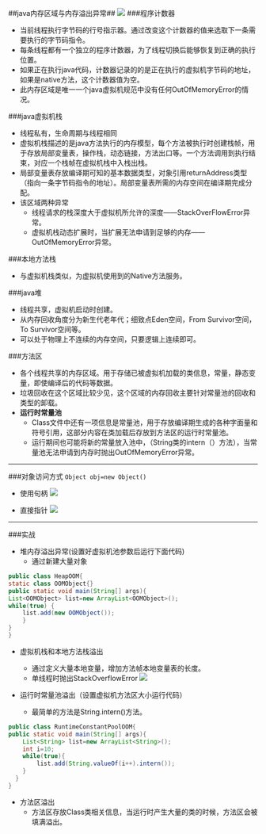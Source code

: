 ##java内存区域与内存溢出异常##
![](http://www.myexception.cn/img/2013/12/27/11283661.jpg)
###程序计数器
* 当前线程执行字节码的行号指示器。通过改变这个计数器的值来选取下一条需要执行的字节码指令。
* 每条线程都有一个独立的程序计数器，为了线程切换后能够恢复到正确的执行位置。
* 如果正在执行java代码，计数器记录的的是正在执行的虚拟机字节码的地址，如果是native方法，这个计数器值为空。
* 此内存区域是唯一一个java虚拟机规范中没有任何OutOfMemoryError的情况。

###java虚拟机栈
* 线程私有，生命周期与线程相同
* 虚拟机栈描述的是java方法执行的内存模型，每个方法被执行时创建栈帧，用于存放局部变量表，操作栈，动态链接，方法出口等。一个方法调用到执行结束，对应一个栈帧在虚拟机栈中入栈出栈。
* 局部变量表存放编译期可知的基本数据类型，对象引用returnAddress类型（指向一条字节码指令的地址）。局部变量表所需的内存空间在编译期完成分配。
* 该区域两种异常
	* 线程请求的栈深度大于虚拟机所允许的深度——StackOverFlowError异常。
	* 虚拟机栈动态扩展时，当扩展无法申请到足够的内存——OutOfMemoryError异常。
	
###本地方法栈
* 与虚拟机栈类似，为虚拟机使用到的Native方法服务。

###java堆
* 线程共享，虚拟机启动时创建。 
* 从内存回收角度分为新生代老年代；细致点Eden空间，From Survivor空间，To Survivor空间等。
* 可以处于物理上不连续的内存空间，只要逻辑上连续即可。

###方法区
* 各个线程共享的内存区域。用于存储已被虚拟机加载的类信息，常量，静态变量，即使编译后的代码等数据。
* 垃圾回收在这个区域比较少见，这个区域的内存回收主要针对常量池的回收和类型的卸载。
* **运行时常量池**
	* Class文件中还有一项信息是常量池，用于存放编译期生成的各种字面量和符号引用，这部分内容在类加载后存放到方法区的运行时常量池。
	* 运行期间也可能将新的常量放入池中，（String类的intern（）方法），当常量池无法申请到内存时抛出OutOfMemoryError异常。
***

###对象访问方式
    `Object obj=new Object()`
* 使用句柄
![](http://img.blog.csdn.net/20131226172011765)

* 直接指针
![](http://img.blog.csdn.net/20131226172113234)

***

###实战
* 堆内存溢出异常(设置好虚拟机池参数后运行下面代码)
	* 通过新建大量对象
 
```java
public class HeapOOM{
static class OOMObject{}
public static void main(String[] args){
List<OOMObject> list=new ArrayList<OOMObject>();
while(true) {
    list.add(new OOMObject());
    }
}    
}

```

* 虚拟机栈和本地方法栈溢出

	* 通过定义大量本地变量，增加方法帧本地变量表的长度。
	* 单线程时抛出StackOverflowError
	![](http://i.imgur.com/l2c3gIY.png)

* 运行时常量池溢出（设置虚拟机方法区大小运行代码）
	* 最简单的方法是String.intern()方法。
```java
public class RuntimeConstantPoolOOM{
public static void main(String[] args){
	List<String> list=new ArrayList<String>();
	int i=10;
	while(true){
		list.add(String.valueOf(i++).intern());
	}
  }
}
```
* 方法区溢出
  * 方法区存放Class类相关信息，当运行时产生大量的类的时候，方法区会被填满溢出。
